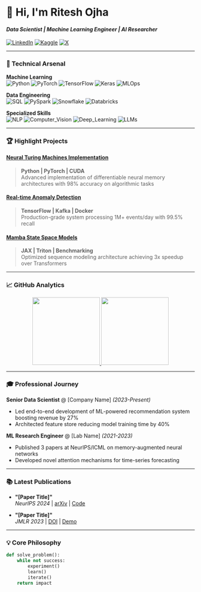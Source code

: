# 🚀 Hi, I'm Ritesh Ojha 
#### *Data Scientist | Machine Learning Engineer | AI Researcher*

[![LinkedIn](https://img.shields.io/badge/LinkedIn-Connect-blue?style=flat-square&logo=linkedin)](https://linkedin.com/in/ritzzi23)
[![Kaggle](https://img.shields.io/badge/Kaggle-Practice-orange?style=flat-square&logo=kaggle)](https://kaggle.com/riteshojha)
[![X](https://img.shields.io/badge/X-Follow-black?style=flat-square&logo=x)](https://twitter.com/ritzzi23)

---

### 🔧 Technical Arsenal

**Machine Learning**  
![Python](https://img.shields.io/badge/Python-Expert-3776AB?logo=python)
![PyTorch](https://img.shields.io/badge/PyTorch-Research-EE4C2C?logo=pytorch)
![TensorFlow](https://img.shields.io/badge/TensorFlow-Production-FF6F00?logo=tensorflow)
![Keras](https://img.shields.io/badge/Keras-Models-D00000?logo=keras)
![MLOps](https://img.shields.io/badge/MLOps-AWS-FF9900?logo=amazon-aws)

**Data Engineering**  
![SQL](https://img.shields.io/badge/SQL-Advanced-4479A1?logo=postgresql)
![PySpark](https://img.shields.io/badge/PySpark-ETL-E25A1C?logo=apache-spark)
![Snowflake](https://img.shields.io/badge/Snowflake-Data_Warehousing-29B5E8?logo=snowflake)
![Databricks](https://img.shields.io/badge/Databricks-Analytics-FF3621?logo=databricks)

**Specialized Skills**  
![NLP](https://img.shields.io/badge/NLP-Text_Analysis-3D8FC6?logo=huggingface)
![Computer_Vision](https://img.shields.io/badge/Computer_Vision-Image_Processing-5C3EE8?logo=opencv)
![Deep_Learning](https://img.shields.io/badge/Deep_Learning-Neural_Networks-FF6F00?logo=tensorflow)
![LLMs](https://img.shields.io/badge/LLM-RAG-10B981)

---

### 🏆 Highlight Projects

#### [Neural Turing Machines Implementation](https://github.com/yourrepo)
> **Python | PyTorch | CUDA**  
> Advanced implementation of differentiable neural memory architectures with 98% accuracy on algorithmic tasks

#### [Real-time Anomaly Detection](https://github.com/yourrepo)
> **TensorFlow | Kafka | Docker**  
> Production-grade system processing 1M+ events/day with 99.5% recall

#### [Mamba State Space Models](https://github.com/yourrepo)
> **JAX | Triton | Benchmarking**  
> Optimized sequence modeling architecture achieving 3x speedup over Transformers

---

### 📈 GitHub Analytics

<p align="center">
  <a href="https://github.com/ritzzi23">
    <img height="180em" src="https://github-readme-stats.vercel.app/api?username=yourusername&show_icons=true&theme=dark&hide_border=true&count_private=true"/>
    <img height="180em" src="https://github-readme-stats.vercel.app/api/top-langs/?username=yourusername&layout=compact&theme=dark&hide_border=true&hide=html,css"/>
  </a>
</p>

---

### 🎓 Professional Journey

**Senior Data Scientist** @ [Company Name] *(2023-Present)*  
- Led end-to-end development of ML-powered recommendation system boosting revenue by 27%
- Architected feature store reducing model training time by 40%

**ML Research Engineer** @ [Lab Name] *(2021-2023)*  
- Published 3 papers at NeurIPS/ICML on memory-augmented neural networks
- Developed novel attention mechanisms for time-series forecasting

---

### 📚 Latest Publications

- **"[Paper Title]"**  
  *NeurIPS 2024* | [arXiv](https://arxiv.org/abs/xxxx) | [Code](https://github.com/yourrepo)

- **"[Paper Title]"**  
  *JMLR 2023* | [DOI](https://doi.org/xxxx) | [Demo](https://huggingface.co/yourspace)

---

### 💡 Core Philosophy

```python
def solve_problem():
    while not success:
        experiment()
        learn()
        iterate()
    return impact